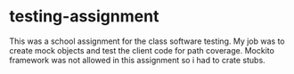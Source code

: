 # testing-assignment 

This was a school assignment for the class software testing. My job was to create mock objects and test the client code for path coverage.
Mockito framework was not allowed in this assignment so i had to crate stubs.
